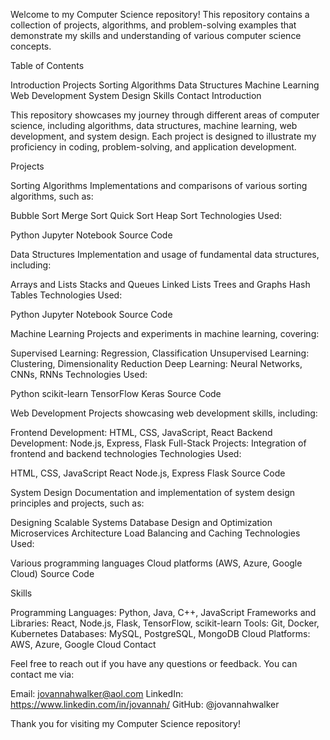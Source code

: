 Welcome to my Computer Science repository! This repository contains a collection of projects, algorithms, and problem-solving examples that demonstrate my skills and understanding of various computer science concepts.

Table of Contents

Introduction
Projects
Sorting Algorithms
Data Structures
Machine Learning
Web Development
System Design
Skills
Contact
Introduction

This repository showcases my journey through different areas of computer science, including algorithms, data structures, machine learning, web development, and system design. Each project is designed to illustrate my proficiency in coding, problem-solving, and application development.

Projects

Sorting Algorithms
Implementations and comparisons of various sorting algorithms, such as:

Bubble Sort
Merge Sort
Quick Sort
Heap Sort
Technologies Used:

Python
Jupyter Notebook
Source Code

Data Structures
Implementation and usage of fundamental data structures, including:

Arrays and Lists
Stacks and Queues
Linked Lists
Trees and Graphs
Hash Tables
Technologies Used:

Python
Jupyter Notebook
Source Code

Machine Learning
Projects and experiments in machine learning, covering:

Supervised Learning: Regression, Classification
Unsupervised Learning: Clustering, Dimensionality Reduction
Deep Learning: Neural Networks, CNNs, RNNs
Technologies Used:

Python
scikit-learn
TensorFlow
Keras
Source Code

Web Development
Projects showcasing web development skills, including:

Frontend Development: HTML, CSS, JavaScript, React
Backend Development: Node.js, Express, Flask
Full-Stack Projects: Integration of frontend and backend technologies
Technologies Used:

HTML, CSS, JavaScript
React
Node.js, Express
Flask
Source Code

System Design
Documentation and implementation of system design principles and projects, such as:

Designing Scalable Systems
Database Design and Optimization
Microservices Architecture
Load Balancing and Caching
Technologies Used:

Various programming languages
Cloud platforms (AWS, Azure, Google Cloud)
Source Code

Skills

Programming Languages: Python, Java, C++, JavaScript
Frameworks and Libraries: React, Node.js, Flask, TensorFlow, scikit-learn
Tools: Git, Docker, Kubernetes
Databases: MySQL, PostgreSQL, MongoDB
Cloud Platforms: AWS, Azure, Google Cloud
Contact

Feel free to reach out if you have any questions or feedback. You can contact me via:

Email: jovannahwalker@aol.com
LinkedIn: https://www.linkedin.com/in/jovannah/
GitHub: @jovannahwalker

Thank you for visiting my Computer Science repository!
